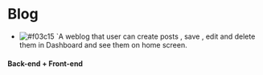 # Blog
- ![#f03c15](https://placehold.co/15x15/f03c15/f03c15.png) `A weblog that user can create posts , save , edit and delete them in Dashboard and see them on home screen.
#### Back-end + Front-end
